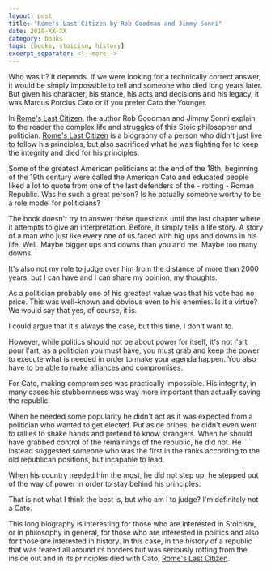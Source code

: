 ```yaml
---
layout: post
title: "Rome's Last Citizen by Rob Goodman and Jimmy Sonni"
date: 2019-XX-XX
category: books
tags: [books, stoicism, history]
excerpt_separator: <!--more-->
---
```

Who was it? It depends. If we were looking for a technically correct answer, it would be simply impossible to tell and someone who died long years later. But given his character, his stance, his acts and decisions and his legacy, it was Marcus Porcius Cato or if you prefer Cato the Younger.
<!--more-->
In [Rome's Last Citizen](https://amzn.to/2SHXgHU), the author Rob Goodman and Jimmy Sonni explain to the reader the complex life and struggles of this Stoic philosopher and politician. [Rome's Last Citizen](https://amzn.to/2SHXgHU) is a biography of a person who didn't just live to follow his principles, but also sacrificed what he was fighting for to keep the integrity and died for his principles.

Some of the greatest American politicians at the end of the 18th, beginning of the 19th century were called the American Cato and educated people liked a lot to quote from one of the last defenders of the - rotting - Roman Republic. Was he such a great person? Is he actually someone worthy to be a role model for politicians?

The book doesn't try to answer these questions until the last chapter where it attempts to give an interpretation. Before, it simply tells a life story. A story of a man who just like every one of us faced with big ups and downs in his life. Well. Maybe bigger ups and downs than you and me. Maybe too many downs.

It's also not my role to judge over him from the distance of more than 2000 years, but I can have and I can share my opinion, my thoughts.

As a politician probably one of his greatest value was that his vote had no price. This was well-known and obvious even to his enemies. Is it a virtue? We would say that yes, of course, it is.

I could argue that it's always the case, but this time, I don't want to.

However, while politics should not be about power for itself, it's not l'art pour l'art, as a politician you must have, you must grab and keep the power to execute what is needed in order to make your agenda happen. You also have to be able to make alliances and compromises.

For Cato, making compromises was practically impossible. His integrity, in many cases his stubbornness was way more important than actually saving the republic.

When he needed some popularity he didn't act as it was expected from a politician who wanted to get elected. Put aside bribes, he didn't even went to rallies to shake hands and pretend to know strangers. When he should have grabbed control of the remainings of the republic, he did not. He instead suggested someone who was the first in the ranks according to the old republican positions, but incapable to lead.

When his country needed him the most, he did not step up, he stepped out of the way of power in order to stay behind his principles.

That is not what I think the best is, but who am I to judge? I'm definitely not a Cato.

This long biography is interesting for those who are interested in Stoicism, or in philosophy in general, for those who are interested in politics and also for those are interested in history. In this case, in the history of a republic that was feared all around its borders but was seriously rotting from the inside out and in its principles died with Cato, [Rome's Last Citizen](https://amzn.to/2SHXgHU).